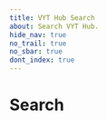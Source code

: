 ```yaml
---
title: VYT Hub Search
about: Search VYT Hub.
hide_nav: true
no_trail: true
no_sbar: true
dont_index: true
---
```


# Search
